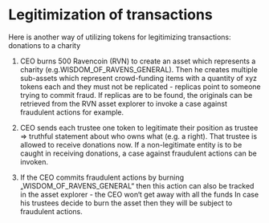 # Legitimization of transactions

Here is another way of utilizing tokens for legitimizing transactions: donations to a charity

1. CEO burns 500 Ravencoin (RVN) to create an asset which represents a charity (e.g.WISDOM_OF_RAVENS_GENERAL). Then he creates multiple sub-assets which represent 
crowd-funding items with a quantity of xyz tokens each and they must not be replicated - replicas point to someone trying to commit fraud. 
If replicas are to be found, the originals can be retrieved from the RVN asset explorer to invoke a case against fraudulent actions for example. 

2. CEO sends each trustee one token to legitimate their position as trustee => truthful statement about who owns what (e.g. a right). 
That trustee is allowed to receive donations now.
If a non-legitimate entity is to be caught in receiving donations, a case against fraudulent actions can be invoken.

3. If the CEO commits fraudulent actions by burning „WISDOM_OF_RAVENS_GENERAL“  then this action can also be tracked in the asset explorer - 
the CEO won‘t get away with all the funds
In case his trustees decide to burn the asset then they will be subject to fraudulent actions.
